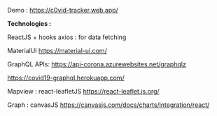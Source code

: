 Demo : https://c0vid-tracker.web.app/

**Technologies :**

ReactJS + hooks
axios : for data fetching

MaterialUI
https://material-ui.com/

GraphQL APIs:
https://api-corona.azurewebsites.net/graphqlz

https://covid19-graphql.herokuapp.com/

Mapview :
react-leafletJS
https://react-leaflet.js.org/

Graph :
canvasJS
https://canvasjs.com/docs/charts/integration/react/
